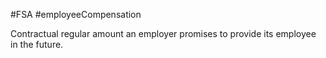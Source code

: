 #FSA #employeeCompensation 

Contractual regular amount an employer promises to provide its employee in the future. 

